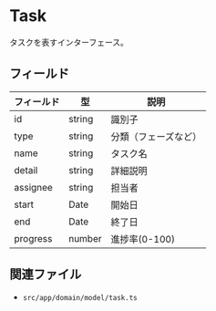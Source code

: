 # Task

タスクを表すインターフェース。

## フィールド
| フィールド | 型 | 説明 |
|---|---|---|
| id | string | 識別子 |
| type | string | 分類（フェーズなど） |
| name | string | タスク名 |
| detail | string | 詳細説明 |
| assignee | string | 担当者 |
| start | Date | 開始日 |
| end | Date | 終了日 |
| progress | number | 進捗率(0-100) |

## 関連ファイル
- `src/app/domain/model/task.ts`
